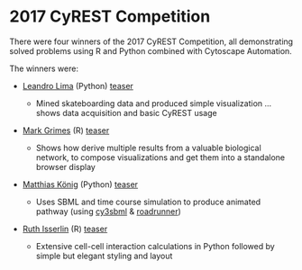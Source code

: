 # 2017 CyREST Competition
There were four winners of the 2017 CyREST Competition, all demonstrating solved problems using R and Python combined with Cytoscape Automation.

The winners were:
* [Leandro Lima](https://github.com/cytoscape/cytoscape-automation/tree/master/for-scripters/challenge-2017/Lima_data_mining_%26_visualization_Python)  (Python)   [teaser](https://www.ime.usp.br/~llima/batb/network.html)
  - Mined skateboarding data and produced simple visualization ... shows data acquisition and basic CyREST usage

* [Mark Grimes](https://github.com/cytoscape/cytoscape-automation/tree/master/for-scripters/challenge-2017/Grimes_CFN_CCCN_R) (R) [teaser](https://github.com/cytoscape/cytoscape-automation/tree/master/for-scripters/challenge-2017/Grimes_CFN_CCCN_R/LINCSRNotebook1.Rmd)
  - Shows how derive multiple results from a valuable biological network, to compose visualizations and get them into a standalone browser display
  
* [Matthias König](https://github.com/cytoscape/cytoscape-automation/tree/master/for-scripters/challenge-2017/Konig_SBML_Time_Course_Python) (Python)  [teaser](https://github.com/cytoscape/cytoscape-automation/tree/master/for-scripters/challenge-2017/Konig_SBML_Time_Course_Python/README.md)
  - Uses SBML and time course simulation to produce animated pathway (using [cy3sbml](https://github.com/matthiaskoenig/cy3sbml) & [roadrunner](https://github.com/sys-bio/roadrunner))
  
* [Ruth Isserlin](https://github.com/cytoscape/cytoscape-automation/tree/master/for-scripters/challenge-2017/Isserlin_PPI_network_pipeline_R) (R) [teaser](https://github.com/cytoscape/cytoscape-automation/tree/master/for-scripters/challenge-2017/Isserlin_PPI_network_pipeline_R/Example_ppi_network_pipeline.Rmd)
  - Extensive cell-cell interaction calculations in Python followed by simple but elegant styling and layout
  
